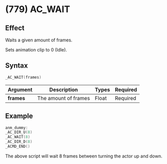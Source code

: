 # (779) AC_WAIT

## Effect

Waits a given amount of frames.

Sets animation clip to 0 (Idle).

## Syntax

```c
_AC_WAIT(frames)
```

| Argument | Description | Types | Required |
| - | - | - | - |
| **frames** | The amount of frames | Float | Required |

## Example

```c
anm_dummy:
_AC_DIR_U(8)
_AC_WAIT(8)
_AC_DIR_D(8)
_ACMD_END()
```

The above script will wait 8 frames between turning the actor up and down.
